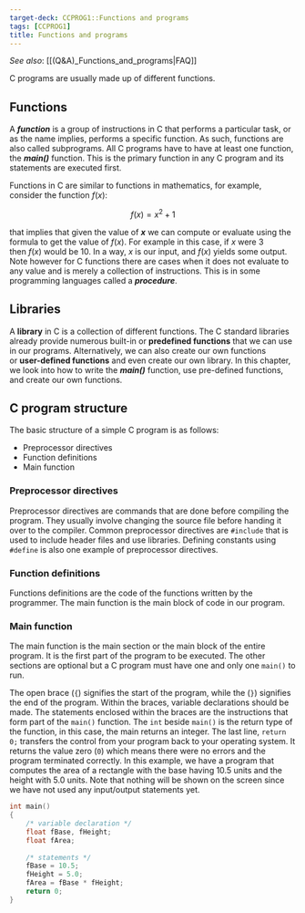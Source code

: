```yaml
---
target-deck: CCPROG1::Functions and programs
tags: [CCPROG1]
title: Functions and programs
---
```


*See also*: [[(Q&A)_Functions_and_programs|FAQ]]

C programs are usually made up of different functions.

## Functions

A **_function_** is a group of instructions in C that performs a particular task, or as the name implies, performs a specific function. As such, functions are also called subprograms. All C programs have to have at least one function, the _**main()**_ function. This is the primary function in any C program and its statements are executed first.

Functions in C are similar to functions in mathematics, for example, consider the function $f(x)$:

$$
f(x) = x^2 + 1
$$

that implies that given the value of _**x**_ we can compute or evaluate using the formula to get the value of $f(x)$. For example in this case, if $x$ were 3 then $f(x)$ would be 10. In a way, $x$ is our input, and $f(x)$ yields some output. Note however for C functions there are cases when it does not evaluate to any value and is merely a collection of instructions. This is in some programming languages called a _**procedure**_.

<!--ID: 1695033971498-->

## Libraries

A **library** in C is a collection of different functions. The C standard libraries already provide numerous built-in or **predefined functions** that we can use in our programs. Alternatively, we can also create our own functions or **user-defined functions** and even create our own library. In this chapter, we look into how to write the _**main()**_ function, use pre-defined functions, and create our own functions.

<!--ID: 1695033971506-->

## C program structure

The basic structure of a simple C program is as follows:

- Preprocessor directives
- Function definitions
- Main function
<!--ID: 1695033971512-->

### Preprocessor directives

Preprocessor directives are commands that are done before compiling the program. They usually involve changing the source file before handing it over to the compiler. Common preprocessor directives are `#include` that is used to include header files and use libraries. Defining constants using `#define` is also one example of preprocessor directives.

<!--ID: 1695813993897-->

### Function definitions

Functions definitions are the code of the functions written by the programmer. The main function is the main block of code in our program.

<!--ID: 1695813993906-->

### Main function

The main function is the main section or the main block of the entire program. It is the first part of the program to be executed. The other sections are optional but a C program must have one and only one `main()` to run.

The open brace (`{`) signifies the start of the program, while the (`}`) signifies the end of the program. Within the braces, variable declarations should be made. The statements enclosed within the braces are the instructions that form part of the `main()` function. The `int` beside `main()` is the return type of the function, in this case, the main returns an integer. The last line, `return 0;` transfers the control from your program back to your operating system. It returns the value zero (`0`) which means there were no errors and the program terminated correctly. In this example, we have a program that computes the area of a rectangle with the base having 10.5 units and the height with 5.0 units. Note that nothing will be shown on the screen since we have not used any input/output statements yet.

```c
int main()
{
	/* variable declaration */
	float fBase, fHeight;
	float fArea;
	
	/* statements */
	fBase = 10.5;
	fHeight = 5.0;
	fArea = fBase * fHeight;
	return 0;
}
```

<!--ID: 1695034069363-->
